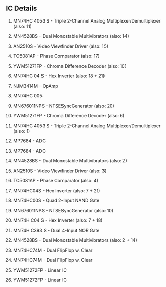 ## IC Details

1. MN74HC 4053 S - Triple 2-Channel Analog Multiplexer/Demultiplexer (also: 11)
2. MN4528BS - Dual Monostable Multivibrators (also: 14)
3. AN2510S - Video Viewfinder Driver (also: 15)
4. TC5081AP - Phase Comparator (also: 17)

6. YWM51271FP - Chroma Difference Decoder (also: 10)
7. MN74HC 04 S  - Hex Inverter (also: 18 + 21)
8. NJM3414M - OpAmp
9. MN74HC 005
10. MN676011NPS - NTSESyncGenerator (also: 20)

10. YWM51271FP - Chroma Difference Decoder (also: 6)
11. MN74HC 4053 S - Triple 2-Channel Analog Multiplexer/Demultiplexer (also: 1)
12. MP7684 - ADC
13. MP7684 - ADC
14. MN4528BS - Dual Monostable Multivibrators (also: 2)
15. AN2510S - Video Viewfinder Driver (also: 3)

17. TC5081AP - Phase Comparator (also: 4)
18. MN74HC04S  - Hex Inverter (also: 7 + 21)
19. MN74HC00S - Quad 2-Input NAND Gate
20. MN676011NPS - NTSESyncGenerator (also: 10)

21. MN74H C04 S  - Hex Inverter (also: 7 + 18)
22. MN74H C393 S - Dual 4-Input NOR Gate
23. MN4528BS - Dual Monostable Multivibrators (also: 2 + 14)
24. MN74HC74M - Dual FlipFlop w. Clear 
25. MN74HC74M - Dual FlipFlop w. Clear 
26. YWM51272FP - Linear IC 
27. YWM51272FP - Linear IC 